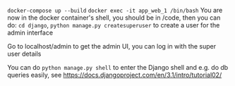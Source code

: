 `docker-compose up --build` 
`docker exec -it app_web_1 /bin/bash`
You are now in the docker container's shell, you should be in /code, then you can do: `cd django`, `python manage.py createsuperuser` to create a user for the admin interface

Go to localhost/admin to get the admin UI, you can log in with the super user details

You can do `python manage.py shell` to enter the Django shell and e.g. do db queries easily, see https://docs.djangoproject.com/en/3.1/intro/tutorial02/
